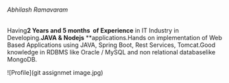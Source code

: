 ###### Abhilash Ramavaram

Having**2 Years and 5 months  of Experience**  in IT Industry in Developing.**JAVA &amp; Nodejs** **applications.Hands on implementation of Web Based Applications using JAVA, Spring
Boot, Rest Services, Tomcat.Good knowledge in RDBMS like Oracle / MySQL and non relational databaselike MongoDB.

![Profile](git assignmet image.jpg)
